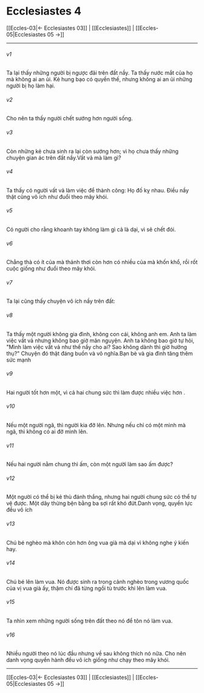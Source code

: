 # Ecclesiastes 4

[[Eccles-03|← Ecclesiastes 03]] | [[Ecclesiastes]] | [[Eccles-05|Ecclesiastes 05 →]]
***



###### v1 
Ta lại thấy những người bị ngược đãi trên đất nầy. Ta thấy nước mắt của họ mà không ai an ủi. Kẻ hung bạo có quyền thế, nhưng không ai an ủi những người bị họ làm hại. 

###### v2 
Cho nên ta thấy người chết sướng hơn người sống. 

###### v3 
Còn những kẻ chưa sinh ra lại còn sướng hơn; vì họ chưa thấy những chuyện gian ác trên đất nầy.Vất vả mà làm gì? 

###### v4 
Ta thấy có người vất vả làm việc để thành công: Họ đố kỵ nhau. Điều nầy thật cũng vô ích như đuổi theo mây khói. 

###### v5 
Có người cho rằng khoanh tay không làm gì cả là dại, vì sẽ chết đói. 

###### v6 
Chẳng thà có ít của mà thảnh thơi còn hơn có nhiều của mà khốn khổ, rồi rốt cuộc giống như đuổi theo mây khói. 

###### v7 
Ta lại cũng thấy chuyện vô ích nầy trên đất: 

###### v8 
Ta thấy một người không gia đình, không con cái, không anh em. Anh ta làm việc vất vả nhưng không bao giờ mãn nguyện. Anh ta không bao giờ tự hỏi, "Mình làm việc vất vả như thế nầy cho ai? Sao không dành thì giờ hưởng thụ?" Chuyện đó thật đáng buồn và vô nghĩa.Bạn bè và gia đình tăng thêm sức mạnh 

###### v9 
Hai người tốt hơn một, vì cả hai chung sức thì làm được nhiều việc hơn . 

###### v10 
Nếu một người ngã, thì người kia đỡ lên. Nhưng nếu chỉ có một mình mà ngã, thì không có ai đỡ mình lên. 

###### v11 
Nếu hai người nằm chung thì ấm, còn một người làm sao ấm được? 

###### v12 
Một người có thể bị kẻ thù đánh thắng, nhưng hai người chung sức có thể tự vệ được. Một dây thừng bện bằng ba sợi rất khó đứt.Danh vọng, quyền lực đều vô ích 

###### v13 
Chú bé nghèo mà khôn còn hơn ông vua già mà dại vì không nghe ý kiến hay. 

###### v14 
Chú bé lên làm vua. Nó được sinh ra trong cảnh nghèo trong vương quốc của vị vua già ấy, thậm chí đã từng ngồi tù trước khi lên làm vua. 

###### v15 
Ta nhìn xem những người sống trên đất theo nó để tôn nó làm vua. 

###### v16 
Nhiều người theo nó lúc đầu nhưng về sau không thích nó nữa. Cho nên danh vọng quyền hành đều vô ích giống như chạy theo mây khói.

***
[[Eccles-03|← Ecclesiastes 03]] | [[Ecclesiastes]] | [[Eccles-05|Ecclesiastes 05 →]]
